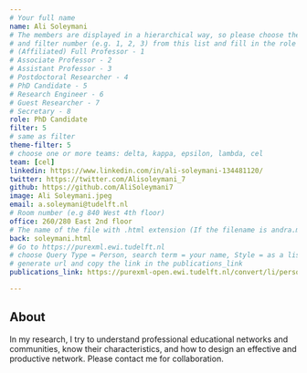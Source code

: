 ```yaml
---
# Your full name 
name: Ali Soleymani
# The members are displayed in a hierarchical way, so please choose the role (e.g. Full Professor, Assistant Professor etc) 
# and filter number (e.g. 1, 2, 3) from this list and fill in the role and filter from below:
# (Affiliated) Full Professor - 1
# Associate Professor - 2
# Assistant Professor - 3
# Postdoctoral Researcher - 4
# PhD Candidate - 5
# Research Engineer - 6 
# Guest Researcher - 7
# Secretary - 8
role: PhD Candidate 
filter: 5
# same as filter
theme-filter: 5
# choose one or more teams: delta, kappa, epsilon, lambda, cel
team: [cel]
linkedin: https://www.linkedin.com/in/ali-soleymani-134481120/
twitter: https://twitter.com/Alisoleymani_7
github: https://github.com/AliSoleymani7
image: Ali Soleymani.jpeg
email: a.soleymani@tudelft.nl
# Room number (e.g 840 West 4th floor)
office: 260/280 East 2nd floor
# The name of the file with .html extension (If the filename is andra.md, the "back" field will be andra.html)
back: soleymani.html
# Go to https://purexml.ewi.tudelft.nl 
# choose Query Type = Person, search term = your name, Style = as a list
# generate url and copy the link in the publications_link
publications_link: https://purexml-open.ewi.tudelft.nl/convert/li/persons/aee800ee-6006-40aa-8d26-bb9c791123c3

---
```


## About

In my research, I try to understand professional educational networks and communities, know their characteristics, and how to design an effective and productive network. Please contact me for collaboration.
